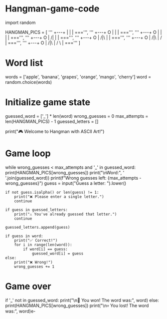 # Hangman-game-code
import random

HANGMAN_PICS = [
    '''
      +---+
          |
          |
          |
         ===''', '''
      +---+
      O   |
          |
          |
         ===''', '''
      +---+
      O   |
      |   |
          |
         ===''', '''
      +---+
      O   |
     /|   |
          |
         ===''', '''
      +---+
      O   |
     /|\\  |
          |
         ===''', '''
      +---+
      O   |
     /|\\  |
     /    |
         ===''', '''
      +---+
      O   |
     /|\\  |
     / \\  |
         ==='''
]

# Word list
words = ['apple', 'banana', 'grapes', 'orange', 'mango', 'cherry']
word = random.choice(words)

# Initialize game state
guessed_word = ['_'] * len(word)
wrong_guesses = 0
max_attempts = len(HANGMAN_PICS) - 1
guessed_letters = []

print("🎮 Welcome to Hangman with ASCII Art!")

# Game loop
while wrong_guesses < max_attempts and '_' in guessed_word:
    print(HANGMAN_PICS[wrong_guesses])
    print("\nWord:", ' '.join(guessed_word))
    print(f"Wrong guesses left: {max_attempts - wrong_guesses}")
    guess = input("Guess a letter: ").lower()

    if not guess.isalpha() or len(guess) != 1:
        print("❌ Please enter a single letter.")
        continue

    if guess in guessed_letters:
        print("⚠️ You've already guessed that letter.")
        continue

    guessed_letters.append(guess)

    if guess in word:
        print("✅ Correct!")
        for i in range(len(word)):
            if word[i] == guess:
                guessed_word[i] = guess
    else:
        print("❌ Wrong!")
        wrong_guesses += 1

# Game over
if '_' not in guessed_word:
    print("\n🎉 You won! The word was:", word)
else:
    print(HANGMAN_PICS[wrong_guesses])
    print("\n💀 You lost! The word was:", word)e-
